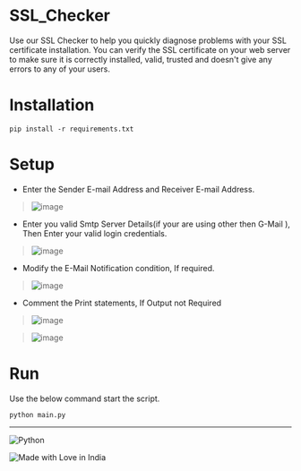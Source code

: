 # SSL_Checker

Use our SSL Checker to help you quickly diagnose problems with your SSL certificate installation. You can verify the SSL certificate on your web server to make sure it is correctly installed, valid, trusted and doesn't give any errors to any of your users.

# Installation 

```
pip install -r requirements.txt
```

# Setup

* Enter the Sender E-mail Address and Receiver E-mail Address.

> ![image](https://user-images.githubusercontent.com/82221655/164221863-477999df-a75c-43ee-bba9-cca7e24f7837.png)


* Enter you valid Smtp Server Details(if your are using other then G-Mail ), Then Enter your valid login credentials.

> ![image](https://user-images.githubusercontent.com/82221655/164222266-7092e8d5-640f-4d44-85ab-70769388020e.png)


* Modify the E-Mail Notification condition, If required.

> ![image](https://user-images.githubusercontent.com/82221655/164222861-05d40121-2453-436f-8005-c11942c660c6.png)


* Comment the Print statements, If Output not Required

> ![image](https://user-images.githubusercontent.com/82221655/164223465-b2b7ea1c-3807-4b67-b2ed-0396c376c0aa.png)

> ![image](https://user-images.githubusercontent.com/82221655/164223489-409121e9-5e01-4766-8e36-ca8dace29091.png)


# Run

Use the below command start the script.

```
python main.py
```

---
![Python](https://img.shields.io/badge/python-3670A0?style=for-the-badge&logo=python&logoColor=ffdd54)

![Made with Love in India](https://madewithlove.org.in/badge.svg)
